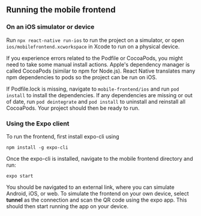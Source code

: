 ## Running the mobile frontend

### On an iOS simulator or device

Run `npx react-native run-ios` to run the project on a simulator, or open `ios/mobilefrontend.xcworkspace`
in Xcode to run on a physical device.

If you experience errors related to the Podfile or CocoaPods, you might need to take some manual install actions.
 Apple's dependency manager is called CocoaPods (similar to npm for Node.js).
 React Native translates many npm dependencies to pods so the project can be run on iOS.
 
 If Podfile.lock is missing, navigate to `mobile-frontend/ios` and run `pod install` to install the dependencies.
 If any dependencies are missing or out of date, run `pod deintegrate` and `pod install` to uninstall and reinstall
 all CocoaPods. Your project should then be ready to run.

### Using the Expo client
To run the frontend, first install expo-cli using
```
npm install -g expo-cli
```

Once the expo-cli is installed, navigate to the mobile frontend directory and run:
```
expo start
```

You should be navigated to an external link, where you can simulate Android, iOS, or web.
To simulate the frontend on your own device, select **tunnel** as the connection and scan the
QR code using the expo app. This should then start running the app on your device.